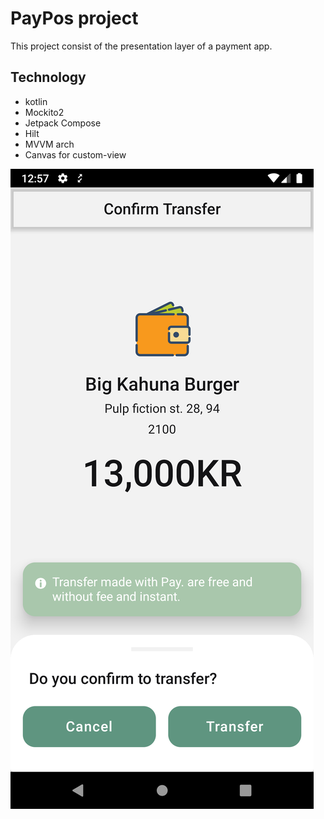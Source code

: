 # PayPos project

This project consist of the presentation layer of a payment app.

## Technology

- kotlin
- Mockito2
- Jetpack Compose
- Hilt
- MVVM arch
- Canvas for custom-view


![](screenshots/confirm.png)